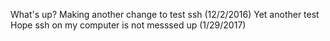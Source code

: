 What's up?
Making another change to test ssh (12/2/2016)
Yet another test
Hope ssh on my computer is not messsed up (1/29/2017)
